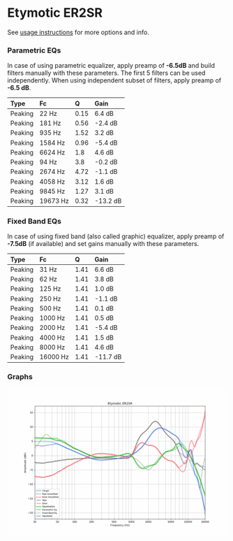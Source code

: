 # Etymotic ER2SR
See [usage instructions](https://github.com/jaakkopasanen/AutoEq#usage) for more options and info.

### Parametric EQs
In case of using parametric equalizer, apply preamp of **-6.5dB** and build filters manually
with these parameters. The first 5 filters can be used independently.
When using independent subset of filters, apply preamp of **-6.5 dB**.

| Type    | Fc       |    Q | Gain     |
|:--------|:---------|:-----|:---------|
| Peaking | 22 Hz    | 0.15 | 6.4 dB   |
| Peaking | 181 Hz   | 0.56 | -2.4 dB  |
| Peaking | 935 Hz   | 1.52 | 3.2 dB   |
| Peaking | 1584 Hz  | 0.96 | -5.4 dB  |
| Peaking | 6624 Hz  | 1.8  | 4.6 dB   |
| Peaking | 94 Hz    | 3.8  | -0.2 dB  |
| Peaking | 2674 Hz  | 4.72 | -1.1 dB  |
| Peaking | 4058 Hz  | 3.12 | 1.6 dB   |
| Peaking | 9845 Hz  | 1.27 | 3.1 dB   |
| Peaking | 19673 Hz | 0.32 | -13.2 dB |

### Fixed Band EQs
In case of using fixed band (also called graphic) equalizer, apply preamp of **-7.5dB**
(if available) and set gains manually with these parameters.

| Type    | Fc       |    Q | Gain     |
|:--------|:---------|:-----|:---------|
| Peaking | 31 Hz    | 1.41 | 6.6 dB   |
| Peaking | 62 Hz    | 1.41 | 3.8 dB   |
| Peaking | 125 Hz   | 1.41 | 1.0 dB   |
| Peaking | 250 Hz   | 1.41 | -1.1 dB  |
| Peaking | 500 Hz   | 1.41 | 0.1 dB   |
| Peaking | 1000 Hz  | 1.41 | 0.5 dB   |
| Peaking | 2000 Hz  | 1.41 | -5.4 dB  |
| Peaking | 4000 Hz  | 1.41 | 1.5 dB   |
| Peaking | 8000 Hz  | 1.41 | 4.6 dB   |
| Peaking | 16000 Hz | 1.41 | -11.7 dB |

### Graphs
![](./Etymotic%20ER2SR.png)